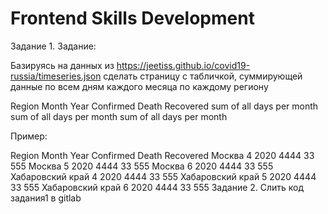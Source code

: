 # Frontend Skills Development

Задание 1.
Задание: 

Базируясь на данных из  https://jeetiss.github.io/covid19-russia/timeseries.json сделать страницу с  табличкой, суммирующей данные по всем дням каждого месяца по каждому региону
 
 	 	 	 	 	 
Region 	Month 	Year 	Confirmed 	Death 	Recovered 
 	 	 	sum of all days per month 	sum of all days per month 	sum of all days per month 
 	 	 	 	 	 
 	 	 	 	 	 
Пример: 	 	 	 	 	 
 	 	 	 	 	 
Region 	Month 	Year 	Confirmed 	Death 	Recovered 
Москва 	4 	2020 	4444 	33 	555 
Москва 	5 	2020 	4444 	33 	555 
Москва 	6 	2020 	4444 	33 	555 
Хабаровский край 	4 	2020 	4444 	33 	555 
Хабаровский край 	5 	2020 	4444 	33 	555 
Хабаровский край 	6 	2020 	4444 	33 	555
Задание 2.
Слить код задания1 в gitlab

